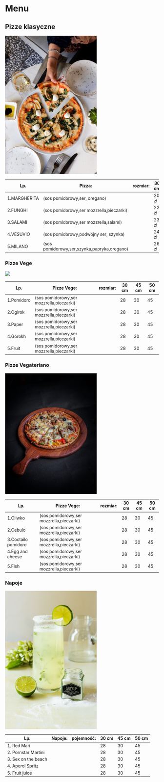 # Menu

## Pizze klasyczne

<img src ="img/pinar-kucuk-Ae7jQFDTPk4-unsplash.jpg" width=300 >

|Lp.| Pizza:                                                    |rozmiar:| 30 cm| 50 cm|60 cm|
|------------|--------------------------------------------------|--------|------|------|-----|
|1.MARGHERITA|(sos pomidorowy,ser, oregano)                     |        | 20 zł| 30   | 35  |            
|2.FUNGHI    |(sos pomidorowy,ser mozzrella,pieczarki)          |        | 22 zł| 30   | 35  |     
|3.SALAMI    |(sos pomidorowy,ser mozzrella,salami)             |        | 23 zł| 38   | 40  |     
|4.VESUVIO   |(sos pomidorowy,podwójny ser, szynka)             |        | 24 zł| 37   | 43  |     
|5.MILANO    |(sos pomidorowy,ser,szynka,papryka,oregano)       |        | 26 zł| 39   | 30  |     

### Pizze Vege

<img src ="img/jonas-kakaroto-zlKdLdMREtE-unsplash.jpg" width=300 >

|Lp.| Pizze Vege:                                               |rozmiar:|30 cm | 45 cm|50 cm|
|----------------|----------------------------------------------|--------|------|------|-----|
|     1.Pomidoro | (sos pomidorowy,ser mozzrella,pieczarki)	                                             |        |  28  |   30 |   45|                         
|     2.Ogirok   | (sos pomidorowy,ser mozzrella,pieczarki)	                                             |        |  28  |   30 |   45|   
|     3.Paper    | (sos pomidorowy,ser mozzrella,pieczarki)	                                             |        |  28  |   30 |   45|  
|     4.Gorokh   | (sos pomidorowy,ser mozzrella,pieczarki)	                                             |        |  28  |   30 |   45|  
|     5.Fruit    | (sos pomidorowy,ser mozzrella,pieczarki)	                                             |        |  28  |   30 |   45| 

### Pizze Vegateriano

<img src ="img/sahal-hameed-Nq9KlQTTEbQ-unsplash.jpg" width=300 >

|Lp.| Pizze Vege:                                                 |rozmiar:|30 cm | 45 cm|50 cm|
|------------------------|----------------------------------------|--------|------|------|-----|
|     1.Oliwko           |(sos pomidorowy,ser mozzrella,pieczarki)|        |  28  |   30 |   45|                         
|     2.Cebulo           |(sos pomidorowy,ser mozzrella,pieczarki)|        |  28  |   30 |   45|   
|     3.Coctailo pomidoro|(sos pomidorowy,ser mozzrella,pieczarki)|        |  28  |   30 |   45|  
|     4.Egg and cheese   |(sos pomidorowy,ser mozzrella,pieczarki)|        |  28  |   30 |   45|  
|     5.Fish             |(sos pomidorowy,ser mozzrella,pieczarki)|        |  28  |   30 |   45| 




### Napoje
<img src ="img/piret-ilver-uKp_coL3jNg-unsplash.jpg" width=300 >

|Lp.| Napoje:                                                  |pojemność:|30 cm | 45 cm|50 cm|
|---------------------|----------------------------------------|----------|------|------|-----|
|1.   Red Mari        |                                        |          |  28  |   30 |   45|                         
|2.   Pornstar Martini|                                        |          |  28  |   30 |   45|   
|3.   Sex on the beach|                                        |          |  28  |   30 |   45|  
|4.   Aperol Spritz   |                                        |          |  28  |   30 |   45|  
|5.   Fruit juice     |                                        |          |  28  |   30 |   45| 

